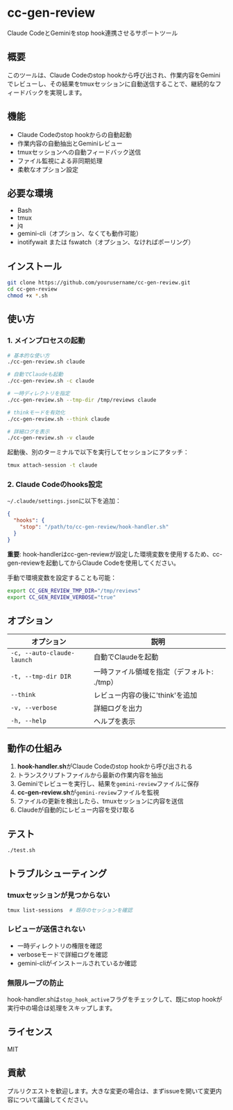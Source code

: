 # cc-gen-review

Claude CodeとGeminiをstop hook連携させるサポートツール

## 概要

このツールは、Claude Codeのstop hookから呼び出され、作業内容をGeminiでレビューし、その結果をtmuxセッションに自動送信することで、継続的なフィードバックを実現します。

## 機能

- Claude Codeのstop hookからの自動起動
- 作業内容の自動抽出とGeminiレビュー
- tmuxセッションへの自動フィードバック送信
- ファイル監視による非同期処理
- 柔軟なオプション設定

## 必要な環境

- Bash
- tmux
- jq
- gemini-cli（オプション、なくても動作可能）
- inotifywait または fswatch（オプション、なければポーリング）

## インストール

```bash
git clone https://github.com/yourusername/cc-gen-review.git
cd cc-gen-review
chmod +x *.sh
```

## 使い方

### 1. メインプロセスの起動

```bash
# 基本的な使い方
./cc-gen-review.sh claude

# 自動でClaudeも起動
./cc-gen-review.sh -c claude

# 一時ディレクトリを指定
./cc-gen-review.sh --tmp-dir /tmp/reviews claude

# thinkモードを有効化
./cc-gen-review.sh --think claude

# 詳細ログを表示
./cc-gen-review.sh -v claude
```

起動後、別のターミナルで以下を実行してセッションにアタッチ：
```bash
tmux attach-session -t claude
```

### 2. Claude Codeのhooks設定

`~/.claude/settings.json`に以下を追加：

```json
{
  "hooks": {
    "stop": "/path/to/cc-gen-review/hook-handler.sh"
  }
}
```

**重要**: hook-handlerはcc-gen-reviewが設定した環境変数を使用するため、cc-gen-reviewを起動してからClaude Codeを使用してください。

手動で環境変数を設定することも可能：

```bash
export CC_GEN_REVIEW_TMP_DIR="/tmp/reviews"
export CC_GEN_REVIEW_VERBOSE="true"
```

## オプション

| オプション | 説明 |
|-----------|------|
| `-c, --auto-claude-launch` | 自動でClaudeを起動 |
| `-t, --tmp-dir DIR` | 一時ファイル領域を指定（デフォルト: ./tmp） |
| `--think` | レビュー内容の後に'think'を追加 |
| `-v, --verbose` | 詳細ログを出力 |
| `-h, --help` | ヘルプを表示 |

## 動作の仕組み

1. **hook-handler.sh**がClaude Codeのstop hookから呼び出される
2. トランスクリプトファイルから最新の作業内容を抽出
3. Geminiでレビューを実行し、結果を`gemini-review`ファイルに保存
4. **cc-gen-review.sh**が`gemini-review`ファイルを監視
5. ファイルの更新を検出したら、tmuxセッションに内容を送信
6. Claudeが自動的にレビュー内容を受け取る

## テスト

```bash
./test.sh
```

## トラブルシューティング

### tmuxセッションが見つからない

```bash
tmux list-sessions  # 既存のセッションを確認
```

### レビューが送信されない

- 一時ディレクトリの権限を確認
- verboseモードで詳細ログを確認
- gemini-cliがインストールされているか確認

### 無限ループの防止

hook-handler.shは`stop_hook_active`フラグをチェックして、既にstop hookが実行中の場合は処理をスキップします。

## ライセンス

MIT

## 貢献

プルリクエストを歓迎します。大きな変更の場合は、まずissueを開いて変更内容について議論してください。

